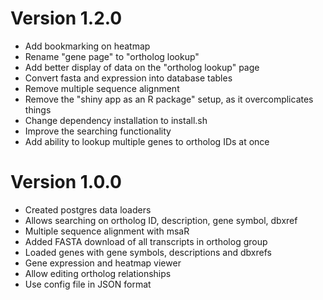 # Version 1.2.0

- Add bookmarking on heatmap
- Rename "gene page" to "ortholog lookup"
- Add better display of data on the "ortholog lookup" page
- Convert fasta and expression into database tables
- Remove multiple sequence alignment
- Remove the "shiny app as an R package" setup, as it overcomplicates things
- Change dependency installation to install.sh
- Improve the searching functionality
- Add ability to lookup multiple genes to ortholog IDs at once

# Version 1.0.0


- Created postgres data loaders
- Allows searching on ortholog ID, description, gene symbol, dbxref
- Multiple sequence alignment with msaR
- Added FASTA download of all transcripts in ortholog group
- Loaded genes with gene symbols, descriptions and dbxrefs
- Gene expression and heatmap viewer
- Allow editing ortholog relationships
- Use config file in JSON format
